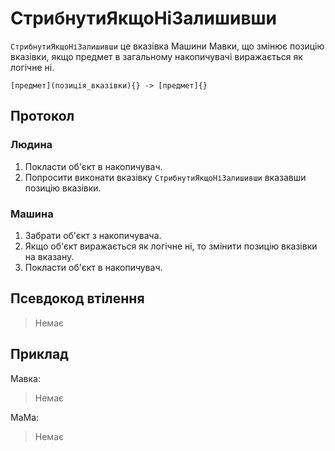 # СтрибнутиЯкщоНіЗалишивши

`СтрибнутиЯкщоНіЗалишивши` <keyword>це</keyword> вказівка <subject>Машини Мавки</subject>, що змінює позицію вказівки, якщо предмет в загальному накопичувачі виражається як логічне ні.

```
[предмет](позиція_вказівки){} -> [предмет]{}
```

## Протокол

### Людина

1. Покласти об'єкт в накопичувач.
2. Попросити виконати вказівку `СтрибнутиЯкщоНіЗалишивши` вказавши позицію вказівки.

### Машина

1. Забрати об'єкт з накопичувача.
2. Якщо об'єкт виражається як логічне ні, то змінити позицію вказівки на вказану.
3. Покласти об'єкт в накопичувач.

## Псевдокод втілення

> Немає

## Приклад

<subject>Мавка</subject>:

> Немає

<subject>МаМа</subject>:

> Немає